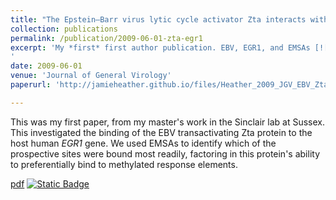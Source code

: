 ```yaml
---
title: "The Epstein–Barr virus lytic cycle activator Zta interacts with methylated ZRE in the promoter of host target gene egr1"
collection: publications
permalink: /publication/2009-06-01-zta-egr1
excerpt: 'My *first* first author publication. EBV, EGR1, and EMSAs [![Static Badge](https://img.shields.io/badge/pdf-8A2BE2)](http://jamieheather.github.io/files/Heather_2009_JGV_EBV_Zta_EGR1.pdf)
'
date: 2009-06-01
venue: 'Journal of General Virology'
paperurl: 'http://jamieheather.github.io/files/Heather_2009_JGV_EBV_Zta_EGR1.pdf'

---
```


This was my first paper, from my master's work in the Sinclair lab at Sussex. This investigated the binding of the EBV transactivating Zta protein to the host human *EGR1* gene. We used EMSAs to identify which of the prospective sites were bound most readily, factoring in this protein's ability to preferentially bind to methylated response elements.

[pdf](http://jamieheather.github.io/files/Heather_2009_JGV_EBV_Zta_EGR1.pdf)
[![Static Badge](https://img.shields.io/badge/pdf-8A2BE2)](http://jamieheather.github.io/files/Heather_2009_JGV_EBV_Zta_EGR1.pdf)
